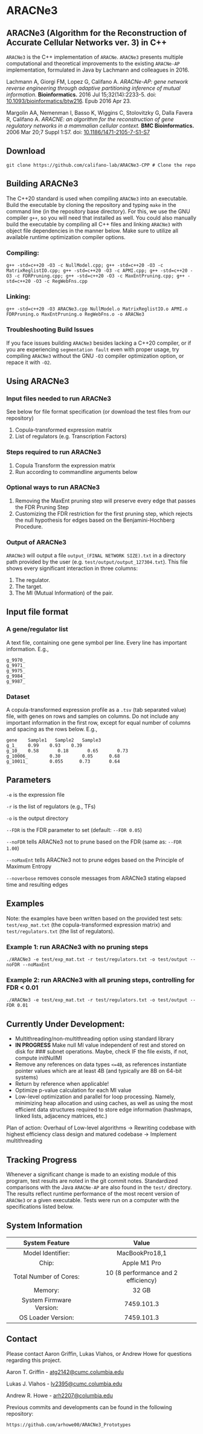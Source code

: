 # ARACNe3

## ARACNe3 (Algorithm for the Reconstruction of Accurate Cellular Networks ver. 3) in C++

`ARACNe3` is the C++ implementation of `ARACNe`.  `ARACNe3` presents multiple computational and theoretical improvements to the existing `ARACNe-AP` implementation, formulated in Java by Lachmann and colleagues in 2016.  

Lachmann A, Giorgi FM, Lopez G, Califano A. *ARACNe-AP: gene network reverse engineering through adaptive partitioning inference of mutual information.* **Bioinformatics.** 2016 Jul 15;32(14):2233-5. doi: [10.1093/bioinformatics/btw216](https://dx.doi.org/10.1093/bioinformatics/btw216). Epub 2016 Apr 23.

Margolin AA, Nemenman I, Basso K, Wiggins C, Stolovitzky G, Dalla Favera R, Califano A. *ARACNE: an algorithm for the reconstruction of gene regulatory networks in a mammalian cellular context.* **BMC Bioinformatics.** 2006 Mar 20;7 Suppl 1:S7. doi: [10.1186/1471-2105-7-S1-S7](https://dx.doi.org/10.1186/1471-2105-7-S1-S7)

## Download

`git clone https://github.com/califano-lab/ARACNe3-CPP # Clone the repo`

## Building ARACNe3
The C++20 standard is used when compiling `ARACNe3` into an executable.  Build the executable by cloning the repository and typing `make` in the command line (in the repository base directory).  For this, we use the GNU compiler `g++`, so you will need that installed as well.  You could also manually build the executable by compiling all C++ files and linking `ARACNe3` with object file dependencies in the manner below.  Make sure to utilize all available runtime optimization compiler options.  
### Compiling:
```
g++ -std=c++20 -O3 -c NullModel.cpp; g++ -std=c++20 -O3 -c MatrixReglistIO.cpp; g++ -std=c++20 -O3 -c APMI.cpp; g++ -std=c++20 -O3 -c FDRPruning.cpp; g++ -std=c++20 -O3 -c MaxEntPruning.cpp; g++ -std=c++20 -O3 -c RegWebFns.cpp 

```
### Linking:
```
g++ -std=c++20 -O3 ARACNe3.cpp NullModel.o MatrixReglistIO.o APMI.o FDRPruning.o MaxEntPruning.o RegWebFns.o -o ARACNe3
``` 
### Troubleshooting Build Issues
If you face issues building `ARACNe3` besides lacking a C++20 compiler, or if you are experiencing `segmentation fault` even with proper usage, try compiling `ARACNe3` without the GNU `-O3` compiler optimization option, or repace it with `-O2`. 

## Using ARACNe3
### Input files needed to run ARACNe3
See below for file format specification (or download the test files from our repository)
1.	Copula-transformed expression matrix
2.	List of regulators (e.g. Transcription Factors)

### Steps required to run ARACNe3
1.	Copula Transform the expression matrix
2. 	Run according to commandline arguments below

### Optional ways to run ARACNe3
1.	Removing the MaxEnt pruning step will preserve every edge that passes the FDR Pruning Step
2.	Customizing the FDR restriction for the first pruning step, which rejects the null hypothesis for edges based on the Benjamini-Hochberg Procedure.

### Output of ARACNe3
`ARACNe3` will output a file `output_(FINAL NETWORK SIZE).txt` in a directory path provided by the user (e.g. `test/output/output_127304.txt`). This file shows every significant interaction in three columns:
1.	The regulator.
2.	The target.
3.	The MI (Mutual Information) of the pair.

## Input file format
### A gene/regulator list
A text file, containing one gene symbol per line. Every line has important information. E.g.,
```
g_9970_
g_9971_
g_9975_
g_9984_
g_9987_
```
### Dataset
A copula-transformed expression profile as a `.tsv` (tab separated value) file, with genes on rows and samples on columns.  Do not include any important information in the first row, except for equal number of columns and spacing as the rows below. E.g.,
```
gene    Sample1   Sample2   Sample3
g_1_	0.99	0.93	0.39
g_10_   0.58       0.18       0.65       0.73
g_10006_        0.30        0.05      0.68
g_10011_        0.055      0.73       0.64
```

## Parameters
``-e`` is the expression file

``-r`` is the list of regulators (e.g., TFs)

``-o`` is the output directory

``--FDR`` is the FDR parameter to set (default: `--FDR 0.05`)

``--noFDR`` tells ARACNe3 not to prune based on the FDR (same as: `--FDR 1.00`)

``--noMaxEnt`` tells ARACNe3 not to prune edges based on the Principle of Maximum Entropy

``--noverbose`` removes console messages from ARACNe3 stating elapsed time and resulting edges

## Examples
Note: the examples have been written based on the provided test sets: ``test/exp_mat.txt`` (the copula-transformed expression matrix) and ``test/regulators.txt`` (the list of regulators). 

### Example 1: run ARACNe3 with no pruning steps
```
./ARACNe3 -e test/exp_mat.txt -r test/regulators.txt -o test/output --noFDR --noMaxEnt
```

### Example 2: run ARACNe3 with all pruning steps, controlling for FDR < 0.01
```
./ARACNe3 -e test/exp_mat.txt -r test/regulators.txt -o test/output --FDR 0.01
``` 

## Currently Under Development:
 - Multithreading/non-multithreading option using standard library
 - **IN PROGRESS** Make null MI value independent of rest and stored on disk for ### subnet operations.  Maybe, check IF the file exists, if not, compute initNullMI
 - Remove any references on data types `<=4B`, as references instantiate pointer values which are at least 4B (and typically are 8B on 64-bit systems)
 - Return by reference when applicable!
 - Optimize p-value calculation for each MI value
 - Low-level optimization and parallel for loop processing. Namely, minimizing heap allocation and using caches, as well as using the most efficient data structures required to store edge information (hashmaps, linked lists, adjacency matrices, etc.)
 
 Plan of action: Overhaul of Low-level algorithms -> Rewriting codebase with highest efficiency class design and matured codebase -> Implement multithreading 

## Tracking Progress

Whenever a significant change is made to an existing module of this program, test results are noted in the git commit notes.  Standardized comparisons with the Java `ARACNe-AP` are also found in the `test/` directory.  The results reflect runtime performance of the most recent version of `ARACNe3` or a given executable.  Tests were run on a computer with the specifications listed below. 

## System Information
| System Feature | Value |
| :----: | :----: |
| Model Identifier: | MacBookPro18,1 |
| Chip: | Apple M1 Pro |
| Total Number of Cores: | 10 (8 performance and 2 efficiency) |
| Memory: | 32 GB |
| System Firmware Version: |7459.101.3 |
| OS Loader Version: | 7459.101.3 |

## Contact
Please contact Aaron Griffin, Lukas Vlahos, or Andrew Howe for questions regarding this project.

Aaron T. Griffin - atg2142@cumc.columbia.edu 

Lukas J. Vlahos - lv2395@cumc.columbia.edu 

Andrew R. Howe - arh2207@columbia.edu

Previous commits and developments can be found in the following repository:
```
https://github.com/arhowe00/ARACNe3_Prototypes
```

